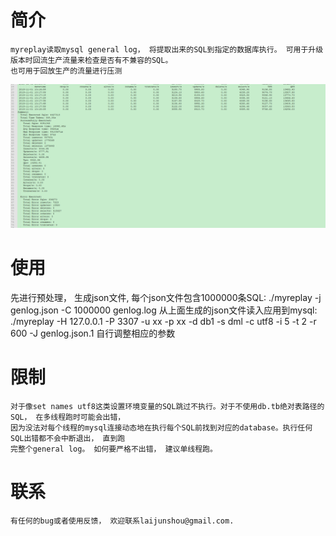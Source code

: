 # 简介
	myreplay读取mysql general log， 将提取出来的SQL到指定的数据库执行。 可用于升级版本时回流生产流量来检查是否有不兼容的SQL。
	也可用于回放生产的流量进行压测
![myreplay](https://github.com/GoDannyLai/myreplay/raw/master/misc/img/myreplay.png)

# 使用
  先进行预处理， 生成json文件, 每个json文件包含1000000条SQL:
  ./myreplay -j genlog.json -C 1000000 genlog.log
  从上面生成的json文件读入应用到mysql:
	./myreplay -H 127.0.0.1 -P 3307 -u xx -p xx -d db1 -s dml -c utf8 -i 5 -t 2 -r 600 -J genlog.json.1
	自行调整相应的参数
# 限制
	对于像set names utf8这类设置环境变量的SQL跳过不执行。对于不使用db.tb绝对表路径的SQL， 在多线程跑时可能会出错， 
	因为没法对每个线程的mysql连接动态地在执行每个SQL前找到对应的database。执行任何SQL出错都不会中断退出， 直到跑
	完整个general log。 如何要严格不出错， 建议单线程跑。
# 联系
    有任何的bug或者使用反馈， 欢迎联系laijunshou@gmail.com.